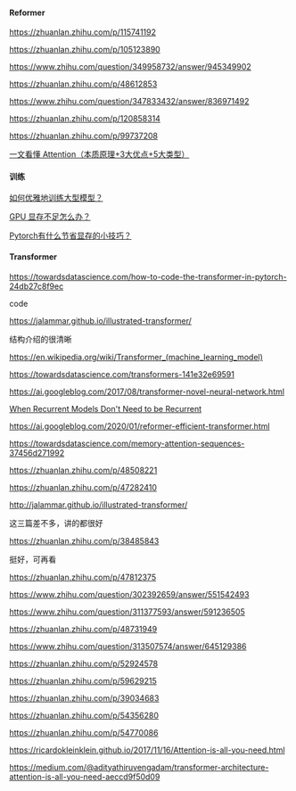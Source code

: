 #### Reformer

https://zhuanlan.zhihu.com/p/115741192

https://zhuanlan.zhihu.com/p/105123890

https://www.zhihu.com/question/349958732/answer/945349902

https://zhuanlan.zhihu.com/p/48612853

https://www.zhihu.com/question/347833432/answer/836971492

https://zhuanlan.zhihu.com/p/120858314

https://zhuanlan.zhihu.com/p/99737208

[一文看懂 Attention（本质原理+3大优点+5大类型）](https://zhuanlan.zhihu.com/p/91839581)

#### 训练

[如何优雅地训练大型模型？](https://zhuanlan.zhihu.com/p/110278004)

[GPU 显存不足怎么办？](https://zhuanlan.zhihu.com/p/100884995)

[Pytorch有什么节省显存的小技巧？](https://www.zhihu.com/question/274635237/answer/755102181)



#### Transformer

https://towardsdatascience.com/how-to-code-the-transformer-in-pytorch-24db27c8f9ec

code

https://jalammar.github.io/illustrated-transformer/

结构介绍的很清晰

https://en.wikipedia.org/wiki/Transformer_(machine_learning_model)

https://towardsdatascience.com/transformers-141e32e69591

https://ai.googleblog.com/2017/08/transformer-novel-neural-network.html

[When Recurrent Models Don't Need to be Recurrent](https://bair.berkeley.edu/blog/2018/08/06/recurrent/)

https://ai.googleblog.com/2020/01/reformer-efficient-transformer.html

https://towardsdatascience.com/memory-attention-sequences-37456d271992


https://zhuanlan.zhihu.com/p/48508221

https://zhuanlan.zhihu.com/p/47282410

http://jalammar.github.io/illustrated-transformer/

这三篇差不多，讲的都很好

https://zhuanlan.zhihu.com/p/38485843

挺好，可再看

https://zhuanlan.zhihu.com/p/47812375

https://www.zhihu.com/question/302392659/answer/551542493

https://www.zhihu.com/question/311377593/answer/591236505

https://zhuanlan.zhihu.com/p/48731949

https://www.zhihu.com/question/313507574/answer/645129386

https://zhuanlan.zhihu.com/p/52924578

https://zhuanlan.zhihu.com/p/59629215

https://zhuanlan.zhihu.com/p/39034683

https://zhuanlan.zhihu.com/p/54356280




https://zhuanlan.zhihu.com/p/54770086




https://ricardokleinklein.github.io/2017/11/16/Attention-is-all-you-need.html

https://medium.com/@adityathiruvengadam/transformer-architecture-attention-is-all-you-need-aeccd9f50d09

